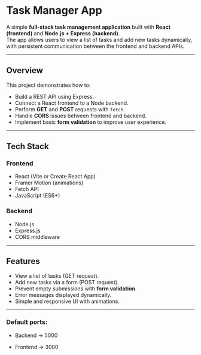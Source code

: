 # Task Manager App

A simple **full-stack task management application** built with **React (frontend)** and **Node.js + Express (backend)**.  
The app allows users to view a list of tasks and add new tasks dynamically, with persistent communication between the frontend and backend APIs.

---

## Overview

This project demonstrates how to:
- Build a REST API using Express.
- Connect a React frontend to a Node backend.
- Perform **GET** and **POST** requests with `fetch`.
- Handle **CORS** issues between frontend and backend.
- Implement basic **form validation** to improve user experience.

---

## Tech Stack

### **Frontend**
- React (Vite or Create React App)
- Framer Motion (animations)
- Fetch API
- JavaScript (ES6+)

### **Backend**
- Node.js
- Express.js
- CORS middleware

---

## Features

- View a list of tasks (GET request).
- Add new tasks via a form (POST request).
- Prevent empty submissions with **form validation**.
- Error messages displayed dynamically.
- Simple and responsive UI with animations.

---

### **Default ports:**

- Backend → 5000

- Frontend → 3000
